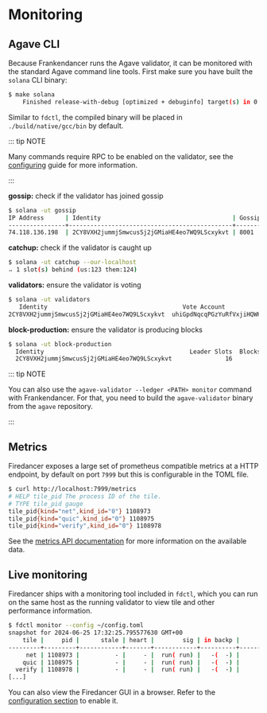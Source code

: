 # Monitoring

## Agave CLI
Because Frankendancer runs the Agave validator, it can be monitored with
the standard Agave command line tools. First make sure you have built
the `solana` CLI binary:

```sh [bash]
$ make solana
    Finished release-with-debug [optimized + debuginfo] target(s) in 0.44s
```

Similar to `fdctl`, the compiled binary will be placed in
`./build/native/gcc/bin` by default.

::: tip NOTE

Many commands require RPC to be enabled on the validator, see the
[configuring](./configuring.md) guide for more information.

:::

**gossip:** check if the validator has joined gossip

```sh [bash]
$ solana -ut gossip
IP Address      | Identity                                     | Gossip | TPU   | RPC Address           | Version    | Feature Set
----------------+----------------------------------------------+--------+-------+-----------------------+------------+----------------
74.118.136.198  | 2CY8VXH2jummjSmwcusSj2jGMiaHE4eo7WQ9LScxykvt | 8001   | 9001  | 74.118.136.198:8899   | 0.106.11814| 4215500110
```

**catchup:** check if the validator is caught up

```sh [bash]
$ solana -ut catchup --our-localhost
⠤ 1 slot(s) behind (us:123 them:124)
```

**validators:** ensure the validator is voting

```sh [bash]
$ solana -ut validators
   Identity                                      Vote Account                            Commission  Last Vote        Root Slot     Skip Rate  Credits  Version            Active Stake
2CY8VXH2jummjSmwcusSj2jGMiaHE4eo7WQ9LScxykvt  uhiGpdNqcqPGzYuRfVxjiHQWKKJPwKRSaPiXXxwSy9K   100%  279227304 ( -1)  279227273 ( -1)   0.00%    54287  0.106.11814     70100.022292880 SOL (0.03%)
```

**block-production:** ensure the validator is producing blocks

```sh [bash]
$ solana -ut block-production
  Identity                                         Leader Slots  Blocks Produced    Skipped Slots        Skip Rate
  2CY8VXH2jummjSmwcusSj2jGMiaHE4eo7WQ9LScxykvt               16               16                0            0.00%
```

::: tip NOTE

You can also use the `agave-validator --ledger <PATH> monitor`
command with Frankendancer. For that, you need to build the
`agave-validator` binary from the `agave` repository.

:::

## Metrics
Firedancer exposes a large set of prometheus compatible metrics at a
HTTP endpoint, by default on port `7999` but this is configurable in
the TOML file.

```sh [bash]
$ curl http://localhost:7999/metrics
# HELP tile_pid The process ID of the tile.
# TYPE tile_pid gauge
tile_pid{kind="net",kind_id="0"} 1108973
tile_pid{kind="quic",kind_id="0"} 1108975
tile_pid{kind="verify",kind_id="0"} 1108978
```

See the [metrics API documentation](/api/metrics.html) for more
information on the available data.

## Live monitoring
Firedancer ships with a monitoring tool included in `fdctl`, which you
can run on the same host as the running validator to view tile and other
performance information.

```sh [bash]
$ fdctl monitor --config ~/config.toml
snapshot for 2024-06-25 17:32:25.795577630 GMT+00
    tile |     pid |      stale | heart |        sig | in backp |           backp cnt |  % hkeep |  % backp |   % wait |  % ovrnp |  % ovrnr |  % filt1 |  % filt2 | % finish
---------+---------+------------+-------+------------+----------+---------------------+----------+----------+----------+----------+----------+----------+----------+----------
     net | 1108973 |          - |     - |  run( run) |   -(  -) |          0(     +0) |   40.118 |    0.000 |   59.882 |    0.000 |    0.000 |    0.000 |    0.000 |    0.000
    quic | 1108975 |          - |     - |  run( run) |   -(  -) |          0(     +0) |    0.325 |    0.000 |   99.675 |    0.000 |    0.000 |    0.000 |    0.000 |    0.000
  verify | 1108978 |          - |     - |  run( run) |   -(  -) |          0(     +0) |    0.496 |    0.000 |   99.504 |    0.000 |    0.000 |    0.000 |    0.000 |    0.000
[...]
```

You can also view the Firedancer GUI in a browser. Refer to the
[configuration section](/guide/configuring.md#gui) to enable it.
